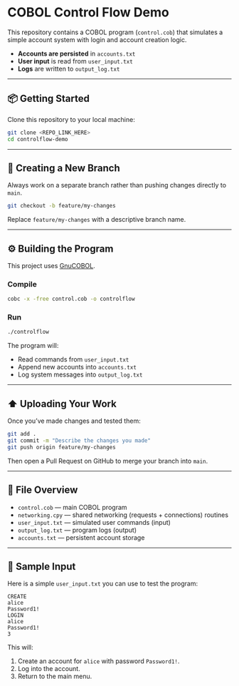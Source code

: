 # COBOL Control Flow Demo

This repository contains a COBOL program (`control.cob`) that simulates a simple account system with login and account creation logic.  
- **Accounts are persisted** in `accounts.txt`  
- **User input** is read from `user_input.txt`  
- **Logs** are written to `output_log.txt`  

---

## 📦 Getting Started

Clone this repository to your local machine:

```bash
git clone <REPO_LINK_HERE>
cd controlflow-demo
```

---

## 🌱 Creating a New Branch

Always work on a separate branch rather than pushing changes directly to `main`.

```bash
git checkout -b feature/my-changes
```

Replace `feature/my-changes` with a descriptive branch name.

---

## ⚙️ Building the Program

This project uses [GnuCOBOL](https://gnucobol.sourceforge.io/).  

### Compile
```bash
cobc -x -free control.cob -o controlflow
```

### Run
```bash
./controlflow
```

The program will:
- Read commands from `user_input.txt`
- Append new accounts into `accounts.txt`
- Log system messages into `output_log.txt`

---

## ⬆️ Uploading Your Work

Once you’ve made changes and tested them:

```bash
git add .
git commit -m "Describe the changes you made"
git push origin feature/my-changes
```

Then open a Pull Request on GitHub to merge your branch into `main`.

---

## 📂 File Overview

- `control.cob` — main COBOL program
- `networking.cpy` — shared networking (requests + connections) routines
- `user_input.txt` — simulated user commands (input)
- `output_log.txt` — program logs (output)
- `accounts.txt` — persistent account storage

---

## 📝 Sample Input

Here is a simple `user_input.txt` you can use to test the program:

```
CREATE
alice
Password1!
LOGIN
alice
Password1!
3
```

This will:
1. Create an account for `alice` with password `Password1!`.
2. Log into the account.
3. Return to the main menu.

